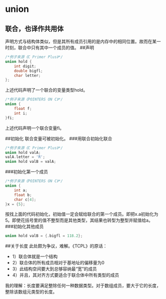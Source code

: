 union
=====
联合，也译作共用体
-------------------
声明方式与结构体类似，但是其所有成员引用的是内存中的相同位置。故而在某一时刻，联合中只有其中一个成员的值。
##声明
```c
/*例子来源《C Primer Plus》*/
union hold {
    int digit;
    double bigfl;
    char letter;
};
```
上述代码声明了一个联合的变量类型hold。
```c
/*例子来源《POINTERS ON C》*/
union {
    float f;
    int i;
}fi;
```
上述代码声明一个联合变量fi。

##初始化
联合变量可被初始化。
###用联合初始化联合
```c
/*例子来源《C Primer Plus》*/
union hold valA;
valA.letter = 'R';
union hold valB = valA;
```
###初始化第一个成员
```c
/*例子来源《POINTERS ON C》*/
union {
    int a;
    float b;
    char c[4];
}x = {5};
```
按找上面的代码初始化，初始值一定会赋给联合的第一个成员。即把x.a初始化为5。即使花括号里的值不整型而是其他类型，其结果也转型为整型并赋值给a。
###初始化其他成员
```c
union hold valB = {.bigfl = 118.2};
```
##关于长度
此处颇为争议，难解。《TCPL》的原话：
* 1）联合体就是一个结构
* 2）联合体的所有成员相对于基地址的偏移量为0
* 3）此结构空间要大到总够容纳最“宽”的成员
* 4）并且，其对齐方式要适合于联合体中所有类型的成员

我的理解：长度要满足整除任何一种数据类型。对于数组成员，要大于它的长度，整除该数组元类型的长度。
